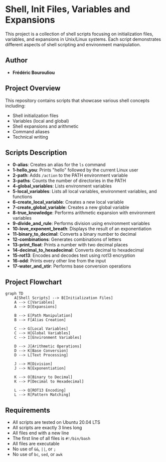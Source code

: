 # Shell, Init Files, Variables and Expansions

This project is a collection of shell scripts focusing on initialization files, variables, and expansions in Unix/Linux systems. Each script demonstrates different aspects of shell scripting and environment manipulation.

## Author
* **Frédéric Bourouliou**

## Project Overview
This repository contains scripts that showcase various shell concepts including:
- Shell initialization files
- Variables (local and global)
- Shell expansions and arithmetic
- Command aliases
- Technical writing

## Scripts Description

* **0-alias**: Creates an alias for the `ls` command
* **1-hello_you**: Prints "hello" followed by the current Linux user
* **2-path**: Adds `/action` to the PATH environment variable
* **3-paths**: Counts the number of directories in the PATH
* **4-global_variables**: Lists environment variables
* **5-local_variables**: Lists all local variables, environment variables, and functions
* **6-create_local_variable**: Creates a new local variable
* **7-create_global_variable**: Creates a new global variable
* **8-true_knowledge**: Performs arithmetic expansion with environment variables
* **9-divide_and_rule**: Performs division using environment variables
* **10-love_exponent_breath**: Displays the result of an exponentiation
* **11-binary_to_decimal**: Converts a binary number to decimal
* **12-combinations**: Generates combinations of letters
* **13-print_float**: Prints a number with two decimal places
* **14-decimal_to_hexadecimal**: Converts decimal to hexadecimal
* **15-rot13**: Encodes and decodes text using rot13 encryption
* **16-odd**: Prints every other line from the input
* **17-water_and_stir**: Performs base conversion operations

## Project Flowchart
```mermaid
graph TD
    A[Shell Scripts] --> B[Initialization Files]
    A --> C[Variables]
    A --> D[Expansions]
    
    B --> E[Path Manipulation]
    B --> F[Alias Creation]
    
    C --> G[Local Variables]
    C --> H[Global Variables]
    C --> I[Environment Variables]
    
    D --> J[Arithmetic Operations]
    D --> K[Base Conversion]
    D --> L[Text Processing]
    
    J --> M[Division]
    J --> N[Exponentiation]
    
    K --> O[Binary to Decimal]
    K --> P[Decimal to Hexadecimal]
    
    L --> Q[ROT13 Encoding]
    L --> R[Pattern Matching]
```

## Requirements
* All scripts are tested on Ubuntu 20.04 LTS
* All scripts are exactly 3 lines long
* All files end with a new line
* The first line of all files is `#!/bin/bash`
* All files are executable
* No use of `&&`, `||`, or `;`
* No use of `bc`, `sed`, or `awk`

